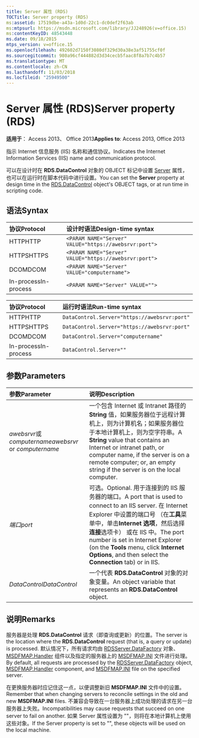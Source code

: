 ```yaml
---
title: Server 属性 (RDS)
TOCTitle: Server property (RDS)
ms:assetid: 17519dbe-a43a-1d0d-22c1-dc0def2f63ab
ms:mtpsurl: https://msdn.microsoft.com/library/JJ248926(v=office.15)
ms:contentKeyID: 48543448
ms.date: 09/18/2015
mtps_version: v=office.15
ms.openlocfilehash: 492602d7150f3080df329d30a38e3af51755cf0f
ms.sourcegitcommit: 980a96cf444882d3d34cecb5faac8f8a7b7c4b57
ms.translationtype: MT
ms.contentlocale: zh-CN
ms.lasthandoff: 11/03/2018
ms.locfileid: "25949500"
---
```

# <a name="server-property-rds"></a><span data-ttu-id="95059-102">Server 属性 (RDS)</span><span class="sxs-lookup"><span data-stu-id="95059-102">Server property (RDS)</span></span>

<span data-ttu-id="95059-103">**适用于**： Access 2013、 Office 2013</span><span class="sxs-lookup"><span data-stu-id="95059-103">**Applies to**: Access 2013, Office 2013</span></span>

<span data-ttu-id="95059-104">指示 Internet 信息服务 (IIS) 名称和通信协议。</span><span class="sxs-lookup"><span data-stu-id="95059-104">Indicates the Internet Information Services (IIS) name and communication protocol.</span></span>

<span data-ttu-id="95059-105">可以在设计时在 **RDS.DataControl** 对象的 OBJECT 标记中设置 [Server](datacontrol-object-rds.md) 属性，也可以在运行时在脚本代码中进行设置。</span><span class="sxs-lookup"><span data-stu-id="95059-105">You can set the **Server** property at design time in the [RDS.DataControl](datacontrol-object-rds.md) object's OBJECT tags, or at run time in scripting code.</span></span>

## <a name="syntax"></a><span data-ttu-id="95059-106">语法</span><span class="sxs-lookup"><span data-stu-id="95059-106">Syntax</span></span>

|<span data-ttu-id="95059-107">协议</span><span class="sxs-lookup"><span data-stu-id="95059-107">Protocol</span></span>|<span data-ttu-id="95059-108">设计时语法</span><span class="sxs-lookup"><span data-stu-id="95059-108">Design-time syntax</span></span>|
|:-------|:-----------------|
|<span data-ttu-id="95059-109">HTTP</span><span class="sxs-lookup"><span data-stu-id="95059-109">HTTP</span></span>|`<PARAM NAME="Server" VALUE="https://awebsrvr:port">`|
|<span data-ttu-id="95059-110">HTTPS</span><span class="sxs-lookup"><span data-stu-id="95059-110">HTTPS</span></span>|`<PARAM NAME="Server" VALUE="https://awebsrvr:port">`|
|<span data-ttu-id="95059-111">DCOM</span><span class="sxs-lookup"><span data-stu-id="95059-111">DCOM</span></span>|`<PARAM NAME="Server" VALUE="computername">`|
|<span data-ttu-id="95059-112">In-process</span><span class="sxs-lookup"><span data-stu-id="95059-112">In-process</span></span>|`<PARAM NAME="Server" VALUE="">`|


|<span data-ttu-id="95059-113">协议</span><span class="sxs-lookup"><span data-stu-id="95059-113">Protocol</span></span>|<span data-ttu-id="95059-114">运行时语法</span><span class="sxs-lookup"><span data-stu-id="95059-114">Run-time syntax</span></span>|
|:-------|:--------------|
|<span data-ttu-id="95059-115">HTTP</span><span class="sxs-lookup"><span data-stu-id="95059-115">HTTP</span></span>|`DataControl.Server="https://awebsrvr:port"`|
|<span data-ttu-id="95059-116">HTTPS</span><span class="sxs-lookup"><span data-stu-id="95059-116">HTTPS</span></span>|`DataControl.Server="https://awebsrvr:port"`|
|<span data-ttu-id="95059-117">DCOM</span><span class="sxs-lookup"><span data-stu-id="95059-117">DCOM</span></span>|`DataControl.Server="computername"`|
|<span data-ttu-id="95059-118">In-process</span><span class="sxs-lookup"><span data-stu-id="95059-118">In-process</span></span>|`DataControl.Server=""`|


## <a name="parameters"></a><span data-ttu-id="95059-119">参数</span><span class="sxs-lookup"><span data-stu-id="95059-119">Parameters</span></span>

|<span data-ttu-id="95059-120">参数</span><span class="sxs-lookup"><span data-stu-id="95059-120">Parameter</span></span>|<span data-ttu-id="95059-121">说明</span><span class="sxs-lookup"><span data-stu-id="95059-121">Description</span></span>|
|:--------|:----------|
|<span data-ttu-id="95059-122">*awebsrvr*或*computername*</span><span class="sxs-lookup"><span data-stu-id="95059-122">*awebsrvr* or *computername*</span></span> |<span data-ttu-id="95059-123">一个包含 Internet 或 Intranet 路径的 **String** 值，如果服务器位于远程计算机上，则为计算机名；如果服务器位于本地计算机上，则为空字符串。</span><span class="sxs-lookup"><span data-stu-id="95059-123">A **String** value that contains an Internet or intranet path, or computer name, if the server is on a remote computer; or, an empty string if the server is on the local computer.</span></span>|
|<span data-ttu-id="95059-124">*端口*</span><span class="sxs-lookup"><span data-stu-id="95059-124">*port*</span></span> |<span data-ttu-id="95059-125">可选。</span><span class="sxs-lookup"><span data-stu-id="95059-125">Optional.</span></span> <span data-ttu-id="95059-126">用于连接到的 IIS 服务器的端口。</span><span class="sxs-lookup"><span data-stu-id="95059-126">A port that is used to connect to an IIS server.</span></span> <span data-ttu-id="95059-127">在 Internet Explorer 中设置的端口号 （在**工具**菜单中，单击**Internet 选项**，然后选择**连接**选项卡） 或在 IIS 中。</span><span class="sxs-lookup"><span data-stu-id="95059-127">The port number is set in Internet Explorer (on the **Tools** menu, click **Internet Options**, and then select the **Connection** tab) or in IIS.</span></span>|
|<span data-ttu-id="95059-128">*DataControl*</span><span class="sxs-lookup"><span data-stu-id="95059-128">*DataControl*</span></span> |<span data-ttu-id="95059-129">一个代表 **RDS.DataControl** 对象的对象变量。</span><span class="sxs-lookup"><span data-stu-id="95059-129">An object variable that represents an **RDS.DataControl** object.</span></span>|

## <a name="remarks"></a><span data-ttu-id="95059-130">说明</span><span class="sxs-lookup"><span data-stu-id="95059-130">Remarks</span></span>

<span data-ttu-id="95059-131">服务器是处理 **RDS.DataControl** 请求（即查询或更新）的位置。</span><span class="sxs-lookup"><span data-stu-id="95059-131">The server is the location where the **RDS.DataControl** request (that is, a query or update) is processed.</span></span> <span data-ttu-id="95059-132">默认情况下，所有请求均由 [RDSServer.DataFactory](datafactory-object-rdsserver.md) 对象、 [MSDFMAP.Handler](datafactory-customization.md) 组件以及指定的服务器上的 [MSDFMAP.INI](understanding-the-customization-file.md) 文件进行处理。</span><span class="sxs-lookup"><span data-stu-id="95059-132">By default, all requests are processed by the [RDSServer.DataFactory](datafactory-object-rdsserver.md) object, [MSDFMAP.Handler](datafactory-customization.md) component, and [MSDFMAP.INI](understanding-the-customization-file.md) file on the specified server.</span></span> 

<span data-ttu-id="95059-133">在更换服务器时应记住这一点，以便调整新旧 **MSDFMAP.INI** 文件中的设置。</span><span class="sxs-lookup"><span data-stu-id="95059-133">Remember that when changing servers to reconcile settings in the old and new **MSDFMAP.INI** files.</span></span> <span data-ttu-id="95059-134">不兼容会导致在一台服务器上成功处理的请求在另一台服务器上失败。</span><span class="sxs-lookup"><span data-stu-id="95059-134">Incompatibilities may cause requests that succeed on one server to fail on another.</span></span> <span data-ttu-id="95059-135">如果 Server 属性设置为 ""，则将在本地计算机上使用这些对象。</span><span class="sxs-lookup"><span data-stu-id="95059-135">If the Server property is set to "", these objects will be used on the local machine.</span></span>


